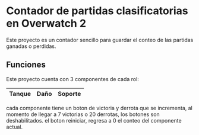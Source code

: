 # Contador de partidas clasificatorias en Overwatch 2

Este proyecto es un contador sencillo para guardar el conteo de las partidas ganadas o perdidas.

## Funciones

Este proyecto cuenta con 3 componentes de cada rol:

| Tanque | Daño | Soporte |
| ------ | ---- | ------- |

cada componente tiene un boton de victoria y derrota que se incrementa, al momento de llegar a 7 victorias o 20 derrotas, los botones son deshabilitados.
el boton reiniciar, regresa a 0 el conteo del componente actual.

